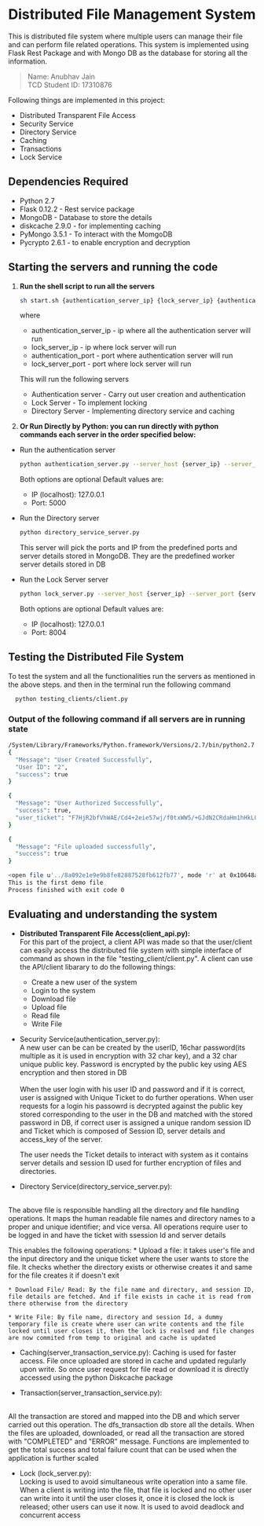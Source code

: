 # Distributed File Management System

This is distributed file system where multiple users can manage their file and can perform file related operations. This system is implemented using Flask Rest Package and with Mongo DB as the database for storing all the information.

>Name: Anubhav Jain
<br>TCD Student ID: 17310876

Following things are implemented in this project:
* Distributed Transparent File Access
* Security Service
* Directory Service
* Caching
* Transactions
* Lock Service

## Dependencies Required
* Python 2.7
* Flask 0.12.2 - Rest service package
* MongoDB - Database to store the details
* diskcache 2.9.0 - for implementing caching
* PyMongo 3.5.1 - To interact with the MomgoDB
* Pycrypto 2.6.1 - to enable encryption and decryption

## Starting the servers and running the code
1. **Run the shell script to run all the servers**
    ```sh
    sh start.sh {authentication_server_ip} {lock_server_ip} {authentication_server_port} {lock_server_port}
    ```
    where
    * authentication_server_ip - ip where all the authentication server will run
    * lock_server_ip - ip where lock server will run
    * authentication_port - port where authentication server will run
    * lock_server_port - port where lock server will run

    This will run the following servers
    * Authentication server - Carry out user creation and authentication
    * Lock Server - To implement locking
    * Directory Server - Implementing directory service and caching

2. **Or Run Directly by Python: you can run directly with python commands each server in the order specified below:**
* Run the authentication server
  ```sh
  python authentication_server.py --server_host {server_ip} --server_port {server_port}
  ```
  Both options are optional
  Default values are:
  * IP (localhost): 127.0.0.1
  * Port: 5000
  
* Run the Directory server
  ```sh
  python directory_service_server.py
  ```
  This server will pick the ports and IP from the predefined ports and server details stored in MongoDB.
  They are the predefined worker server details stored in DB
  

* Run the Lock Server server
  ```sh
  python lock_server.py --server_host {server_ip} --server_port {server_port}
  ```
  Both options are optional
  Default values are:
    * IP (localhost): 127.0.0.1
    * Port: 8004

## Testing the Distributed File System
To test the system and all the functionalities run the servers as mentioned in the above steps.
and then in the terminal run the following command
```sh
  python testing_clients/client.py
  ```
  
### Output of the following command if all servers are in running state
```sh
/System/Library/Frameworks/Python.framework/Versions/2.7/bin/python2.7 /var/root/PycharmProjects/DistributedFileSystem/testing_clients/client.py
{
  "Message": "User Created Successfully", 
  "User ID": "2", 
  "success": true
}

{
  "Message": "User Authorized Successfully", 
  "success": true, 
  "user_ticket": "F7HjR2bfVhWAE/Cd4+2eie57wj/f0txWW5/+GJdN2CRdaHm1hHkL0J1+/y/rPmSS/7pZOGGQC6gsxk+fAg/+N19xLnidINaGcGYCST+GCMHTmr0ksgun04lLQUCz6YQISG9pAXKkAPuPxRxwkmZVOMhu+MOlXI9jK4KcdogHCi2y6QdghDGrL2NQsxbzabk2UEDM1pSz5FSyqVTVYjhq+JYyJlYtC1u6H0bdmssw5sE2+bOknDvBQU8uKKg4cJAw"
}

{
  "Message": "File uploaded successfully", 
  "success": true
}

<open file u'../8a092e1e9e9b8fe82887528fb612fb77', mode 'r' at 0x10648a6f0>
This is the first demo file
Process finished with exit code 0
```

## Evaluating and understanding the system
* **Distributed Transparent File Access(client_api.py):** 
<br>For this part of the project, a client API was made so that the user/client can easily access the distributed file system with simple interface of command as shown in the file "testing_client/client.py". A client can use the API/client libarary to do the following things:
	* Create a new user of the system
	* Login to the system
	* Download file
	* Upload file
	* Read file
	* Write File

* Security Service(authentication_server.py): 
<br> A new user can be can be created by the userID, 16char password(its multiple as it is used in encryption with 32 char key), and a 32 char unique public key. Password is encrypted by the public key using AES encryption and then stored in DB
<br><br>
When the user login with his user ID and password and if it is correct, user is assigned with Unique Ticket to do further operations. When user requests for a login his passowrd is decrypted against the public key stored corresponding to the user in the DB and matched with the stored password in DB, if correct user is assigned a unique random session ID and Ticket which is composed of Session ID, server details and access_key of the server.

  The user needs the Ticket details to interact with system as it contains server details and session ID used for further encryption of files and directories.
  
  
* Directory Service(directory_service_server.py):
<br>
The above file is responsible handling all the directory and file handling operations. It maps the human readable file names and directory names to a proper and unique identifier; and vice versa. All operations require user to be logged in and have the ticket with ssession Id and server details

This enables the following operations:
	* Upload a file: it takes user's file and the input directory and the unique ticket where the user wants to store the file. It checks whether the directory exists or otherwise creates it and same for the file creates it if doesn't
	exit

	* Download File/ Read: By the file name and directory, and session ID, file details are fetched. And if file exists in cache it is read from there otherwise from the directory

	* Write File: By file name, directory and session Id, a dummy temporary file is create where user can write contents and the file locked until user closes it, then the lock is realsed and file changes are now commited from temp to original and cache is updated

* Caching(server_transaction_service.py):
Caching is used for faster access. File once uploaded are stored in cache and updated regularly upon write.
So once user request for file read or download it is directly accessed using the python Diskcache package 


* Transaction(server_transaction_service.py):
<br>
All the transaction are stored and mapped into the DB and which server carried out this operation.
The dfs_transaction db store all the details. When the files are uploaded, downloaded, or read all the transaction are stored with "COMPLETED" and "ERROR" message. 
	Functions are implemented to get the total success and total failure count that can be used when the application is further scaled
    

* Lock (lock_server.py):
<br>Locking is used to avoid simultaneous write operation into a same file. When a client is writing into the file, that file is locked and no other user can write into it until the user closes it, once it is closed the lock is released; other users can use it now. It is used to avoid deadlock and concurrent access 
